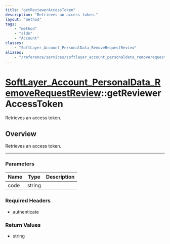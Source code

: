 ```yaml
---
title: "getReviewerAccessToken"
description: "Retrieves an access token."
layout: "method"
tags:
    - "method"
    - "sldn"
    - "Account"
classes:
    - "SoftLayer_Account_PersonalData_RemoveRequestReview"
aliases:
    - "/reference/services/softlayer_account_personaldata_removerequestreview/getReviewerAccessToken"
---
```

# [SoftLayer_Account_PersonalData_RemoveRequestReview](/reference/services/SoftLayer_Account_PersonalData_RemoveRequestReview)::getReviewerAccessToken


Retrieves an access token.


## Overview 
Retrieves an access token.

-----

### Parameters 
|Name | Type | Description |
| --- | --- | --- |
|code| string| |


### Required Headers
* authenticate


### Return Values
* string




